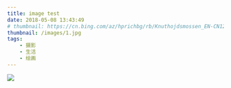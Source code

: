 ```yaml
---
title: image test
date: 2018-05-08 13:43:49
# thumbnail: https://cn.bing.com/az/hprichbg/rb/Knuthojdsmossen_EN-CN12064544039_1920x1080.jpg
thumbnail: /images/1.jpg
tags:
    - 摄影
    - 生活
    - 绘画
---
```



![](/blog/images/1.jpg)